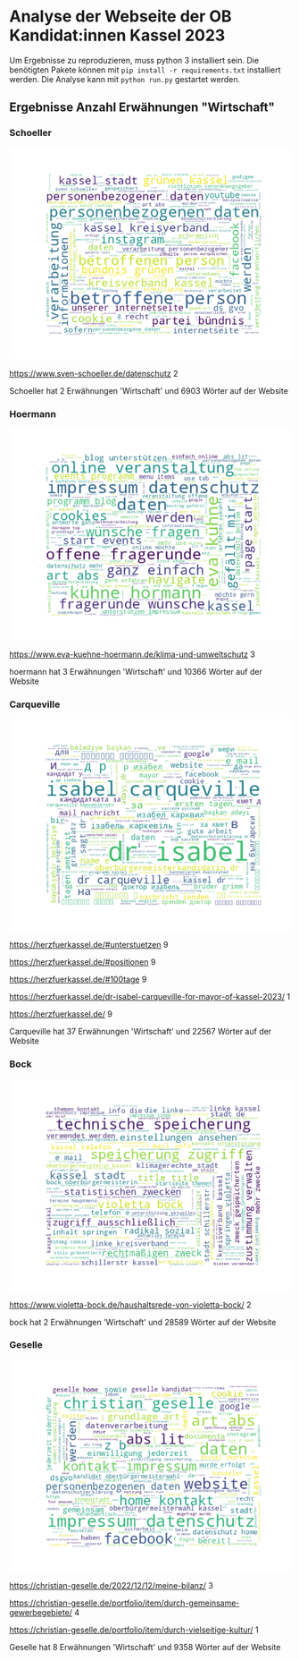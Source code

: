 # Analyse der Webseite der OB Kandidat:innen Kassel 2023

Um Ergebnisse zu reproduzieren, muss python 3 installiert sein. Die benötigten Pakete können mit `pip install -r requirements.txt` installiert werden. Die Analyse kann mit `python run.py` gestartet werden.

## Ergebnisse Anzahl Erwähnungen "Wirtschaft"

### Schoeller
![](wordclouds/Schoeller-World_Cloud.png)

https://www.sven-schoeller.de/datenschutz
2

Schoeller hat 2 Erwähnungen 'Wirtschaft' und 6903 Wörter auf der Website

### Hoermann
![](wordclouds/hoermann-World_Cloud.png)

https://www.eva-kuehne-hoermann.de/klima-und-umweltschutz
3

hoermann hat 3 Erwähnungen 'Wirtschaft' und 10366 Wörter auf der Website


### Carqueville
![](wordclouds/Carqueville-World_Cloud.png)

https://herzfuerkassel.de/#unterstuetzen
9

https://herzfuerkassel.de/#positionen
9

https://herzfuerkassel.de/#100tage
9

https://herzfuerkassel.de/dr-isabel-carqueville-for-mayor-of-kassel-2023/
1

https://herzfuerkassel.de/
9

Carqueville hat 37 Erwähnungen 'Wirtschaft' und 22567 Wörter auf der Website


### Bock
![](wordclouds/bock-World_Cloud.png)

https://www.violetta-bock.de/haushaltsrede-von-violetta-bock/
2

bock hat 2 Erwähnungen 'Wirtschaft' und 28589 Wörter auf der Website


### Geselle
![](wordclouds/Geselle-World_Cloud.png)

https://christian-geselle.de/2022/12/12/meine-bilanz/
3

https://christian-geselle.de/portfolio/item/durch-gemeinsame-gewerbegebiete/
4

https://christian-geselle.de/portfolio/item/durch-vielseitige-kultur/
1

Geselle hat 8 Erwähnungen 'Wirtschaft' und 9358 Wörter auf der Website

